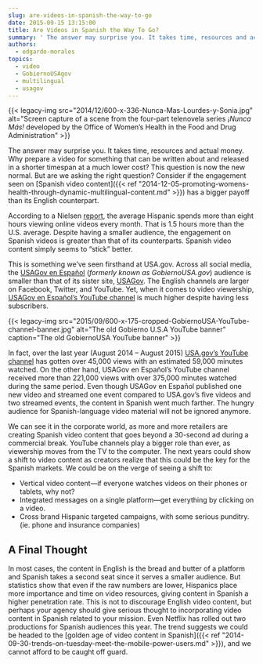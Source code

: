 ```yaml
---
slug: are-videos-in-spanish-the-way-to-go
date: 2015-09-15 13:15:00
title: Are Videos in Spanish the Way To Go?
summary: ' The answer may surprise you. It takes time, resources and actual money. Why prepare a video for something that can be written about and released in'
authors:
  - edgardo-morales
topics:
  - video
  - GobiernoUSAgov
  - multilingual
  - usagov
---
```


{{< legacy-img src="2014/12/600-x-336-Nunca-Mas-Lourdes-y-Sonia.jpg" alt="Screen capture of a scene from the four-part telenovela series _¡Nunca Más!_ developed by the Office of Women’s Health in the Food and Drug Administration" >}}

The answer may surprise you. It takes time, resources and actual money. Why prepare a video for something that can be written about and released in a shorter timespan at a much lower cost? This question is now the new normal. But are we asking the right question? Consider if the engagement seen on [Spanish video content]({{< ref "2014-12-05-promoting-womens-health-through-dynamic-multilingual-content.md" >}}) has a bigger payoff than its English counterpart.

According to a Nielsen [report](http://www.nielsen.com/us/en/insights/news/2014/digital-es-universal-how-us-hispanics-are-driving-growth-in-digital.html), the average Hispanic spends more than eight hours viewing online videos every month. That is 1.5 hours more than the U.S. average. Despite having a smaller audience, the engagement on Spanish videos is greater than that of its counterparts. Spanish video content simply seems to “stick” better.

This is something we’ve seen firsthand at USA.gov. Across all social media, the [USAGov en Espa&#241;ol](https://www.usa.gov/espanol/) (_formerly known as GobiernoUSA.gov_) audience is smaller than that of its sister site, [USAGov](https://www.usa.gov/). The English channels are larger on Facebook, Twitter, and YouTube. Yet, when it comes to video viewership, [USAGov en Espa&#241;ol’s YouTube channel](https://www.youtube.com/user/GobiernoUSA) is much higher despite having less subscribers.

{{< legacy-img src="2015/09/600-x-175-cropped-GobiernoUSA-YouTube-channel-banner.jpg" alt="The old Gobierno U.S.A YouTube banner" caption="The old GobiernoUSA YouTube banner" >}}

In fact, over the last year (August 2014 &#8211; August 2015) [USA.gov’s YouTube channel](https://www.youtube.com/user/USGovernment) has gotten over 45,000 views with an estimated 59,000 minutes watched. On the other hand, USAGov en Espa&#241;ol’s YouTube channel received more than 221,000 views with over 375,000 minutes watched during the same period. Even though USAGov en Espa&#241;ol published one new video and streamed one event compared to USA.gov’s five videos and two streamed events, the content in Spanish went much farther. The hungry audience for Spanish-language video material will not be ignored anymore.

We can see it in the corporate world, as more and more retailers are creating Spanish video content that goes beyond a 30-second ad during a commercial break. YouTube channels play a bigger role than ever, as viewership moves from the TV to the computer. The next years could show a shift to video content as creators realize that this could be the key for the Spanish markets. We could be on the verge of seeing a shift to:

  * Vertical video content—if everyone watches videos on their phones or tablets, why not?
  * Integrated messages on a single platform—get everything by clicking on a video.
  * Cross brand Hispanic targeted campaigns, with some serious punditry. (ie. phone and insurance companies)

## A Final Thought

In most cases, the content in English is the bread and butter of a platform and Spanish takes a second seat since it serves a smaller audience. But statistics show that even if the raw numbers are lower, Hispanics place more importance and time on video resources, giving content in Spanish a higher penetration rate. This is not to discourage English video content, but perhaps your agency should give serious thought to incorporating video content in Spanish related to your mission. Even Netflix has rolled out two productions for Spanish audiences this year. The trend suggests we could be headed to the [golden age of video content in Spanish]({{< ref "2014-09-30-trends-on-tuesday-meet-the-mobile-power-users.md" >}}), and we cannot afford to be caught off guard.
